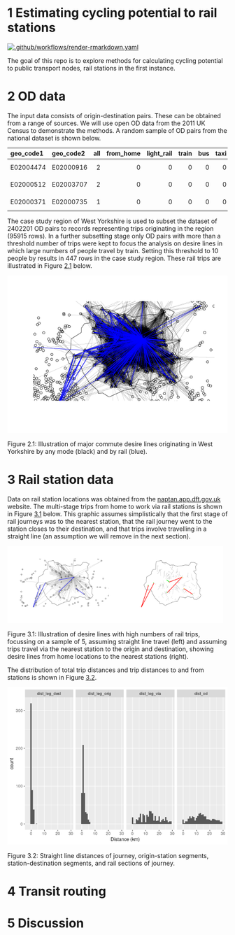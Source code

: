 
<!-- README.md is generated from README.Rmd. Please edit that file -->

# 1 Estimating cycling potential to rail stations

<!-- badges: start -->

[![.github/workflows/render-rmarkdown.yaml](https://github.com/npct/rail/actions/workflows/render-rmarkdown.yaml/badge.svg)](https://github.com/npct/rail/actions/workflows/render-rmarkdown.yaml)
<!-- badges: end -->

The goal of this repo is to explore methods for calculating cycling
potential to public transport nodes, rail stations in the first
instance.

# 2 OD data

The input data consists of origin-destination pairs. These can be
obtained from a range of sources. We will use open OD data from the 2011
UK Census to demonstrate the methods. A random sample of OD pairs from
the national dataset is shown below.

| geo\_code1 | geo\_code2 | all | from\_home | light\_rail | train | bus | taxi | motorbike | car\_driver | car\_passenger | bicycle | foot | other | geo\_name1       | geo\_name2         | la\_1        | la\_2          |
|:-----------|:-----------|----:|-----------:|------------:|------:|----:|-----:|----------:|------------:|---------------:|--------:|-----:|------:|:-----------------|:-------------------|:-------------|:---------------|
| E02004474  | E02000916  |   2 |          0 |           0 |     0 |   0 |    0 |         0 |           2 |              0 |       0 |    0 |     0 | Castle Point 002 | Waltham Forest 022 | Castle Point | Waltham Forest |
| E02000512  | E02003707  |   2 |          0 |           0 |     0 |   0 |    0 |         0 |           2 |              0 |       0 |    0 |     0 | Hillingdon 019   | Wycombe 012        | Hillingdon   | Wycombe        |
| E02000371  | E02000735  |   1 |          0 |           0 |     0 |   0 |    0 |         0 |           0 |              0 |       1 |    0 |     0 | Hackney 027      | Newham 022         | Hackney      | Newham         |

The case study region of West Yorkshire is used to subset the dataset of
2402201 OD pairs to records representing trips originating in the region
(95915 rows). In a further subsetting stage only OD pairs with more than
a threshold number of trips were kept to focus the analysis on desire
lines in which large numbers of people travel by train. Setting this
threshold to 10 people by results in 447 rows in the case study region.
These rail trips are illustrated in Figure
<a href="#fig:simpleraildesire">2.1</a> below.

<div class="figure">

<img src="README_files/figure-gfm/simpleraildesire-1.png" alt="Illustration of major commute desire lines originating in West Yorkshire by any mode (black) and by rail (blue)."  />
<p class="caption">
Figure 2.1: Illustration of major commute desire lines originating in
West Yorkshire by any mode (black) and by rail (blue).
</p>

</div>

# 3 Rail station data

Data on rail station locations was obtained from the
[naptan.app.dft.gov.uk](http://naptan.app.dft.gov.uk) website. The
multi-stage trips from home to work via rail stations is shown in Figure
<a href="#fig:railsample">3.1</a> below. This graphic assumes
simplistically that the first stage of rail journeys was to the nearest
station, that the rail journey went to the station closes to their
destination, and that trips involve travelling in a straight line (an
assumption we will remove in the next section).

<div class="figure">

<img src="README_files/figure-gfm/railsample-1.png" alt="Illustration of desire lines with high numbers of rail trips, focussing on a sample of 5, assuming straight line travel (left) and assuming trips travel via the nearest station to the origin and destination, showing desire lines from home locations to the nearest stations (right)." width="49%" /><img src="README_files/figure-gfm/railsample-2.png" alt="Illustration of desire lines with high numbers of rail trips, focussing on a sample of 5, assuming straight line travel (left) and assuming trips travel via the nearest station to the origin and destination, showing desire lines from home locations to the nearest stations (right)." width="49%" />
<p class="caption">
Figure 3.1: Illustration of desire lines with high numbers of rail
trips, focussing on a sample of 5, assuming straight line travel (left)
and assuming trips travel via the nearest station to the origin and
destination, showing desire lines from home locations to the nearest
stations (right).
</p>

</div>

The distribution of total trip distances and trip distances to and from
stations is shown in Figure <a href="#fig:distances">3.2</a>.

<div class="figure">

<img src="README_files/figure-gfm/distances-1.png" alt="Straight line distances of journey, origin-station segments, station-destination segments, and rail sections of journey."  />
<p class="caption">
Figure 3.2: Straight line distances of journey, origin-station segments,
station-destination segments, and rail sections of journey.
</p>

</div>

# 4 Transit routing

# 5 Discussion
